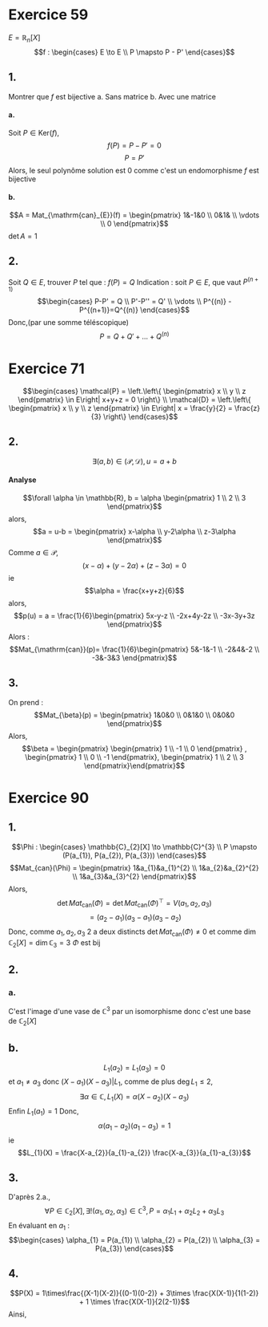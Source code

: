 # Exercice 59
$E = \mathbb{R}_{n}[X]$
$$f : \begin{cases}
E \to E \\
P \mapsto P - P'
\end{cases}$$
## 1.
Montrer que $f$ est bijective
a. Sans matrice
b. Avec une matrice

#### a.
Soit $P \in \mathrm{Ker}(f)$, 
$$f(P) = P-P' = 0$$
$$P = P'$$
Alors, le seul polynôme solution est $0$
comme c'est un endomorphisme $f$ est bijective

#### b.
$$A = Mat_{\mathrm{can}_{E}}(f) = \begin{pmatrix}
1&-1&0 \\
0&1& \\
\vdots \\
0
\end{pmatrix}$$
$\det A = 1$

## 2.
Soit $Q \in E$, trouver $P$ tel que : $f(P) = Q$
Indication : soit $P \in E$, que vaut $P^{(n+1)}$
$$\begin{cases}
P-P' = Q \\
P'-P'' = Q' \\
\vdots \\
P^{(n)} - P^{(n+1)}=Q^{(n)}
\end{cases}$$
Donc,(par une somme téléscopique)
$$P = Q+Q'+ \dots + Q^{(n)}$$

# Exercice 71
$$\begin{cases}
\mathcal{P} = \left.\left\{ \begin{pmatrix}
x \\
y \\
z
\end{pmatrix} \in E\right| x+y+z  = 0 \right\} \\
\mathcal{D} = \left.\left\{ \begin{pmatrix}
x \\
y \\
z
\end{pmatrix} \in E\right| x = \frac{y}{2} = \frac{z}{3} \right\}
\end{cases}$$
## 2.
$$\exists (a, b) \in (\mathcal{P}, \mathcal{D}), u = a + b$$
#### Analyse
$$\forall \alpha \in \mathbb{R}, b = \alpha \begin{pmatrix}
1 \\
2 \\
3
\end{pmatrix}$$
alors, 
$$a = u-b = \begin{pmatrix}
x-\alpha \\
y-2\alpha \\
z-3\alpha
\end{pmatrix}$$
Comme $a \in \mathcal{P}$, 
$$(x-\alpha) +(y-2\alpha) + (z-3\alpha) =0$$
ie 
$$\alpha = \frac{x+y+z}{6}$$
alors, 
$$p(u) = a = \frac{1}{6}\begin{pmatrix}
5x-y-z \\
-2x+4y-2z \\
-3x-3y+3z
\end{pmatrix}$$
Alors : 
$$Mat_{\mathrm{can}}(p)= \frac{1}{6}\begin{pmatrix}
5&-1&-1 \\
-2&4&-2 \\
-3&-3&3
\end{pmatrix}$$
## 3.
On prend : 
$$Mat_{\beta}(p) = \begin{pmatrix}
1&0&0 \\
0&1&0 \\
0&0&0
\end{pmatrix}$$
Alors, 
$$\beta = \begin{pmatrix}
\begin{pmatrix}
1 \\
-1 \\
0
\end{pmatrix}
, \begin{pmatrix}
1 \\
0 \\
-1
\end{pmatrix}, \begin{pmatrix}
1 \\
2 \\
3
\end{pmatrix}\end{pmatrix}$$

# Exercice 90
## 1.
$$\Phi : \begin{cases}
\mathbb{C}_{2}[X] \to \mathbb{C}^{3} \\
P \mapsto (P(a_{1}), P(a_{2}), P(a_{3}))
\end{cases}$$
$$Mat_{can}(\Phi) = \begin{pmatrix}
1&a_{1}&a_{1}^{2} \\
1&a_{2}&a_{2}^{2} \\
1&a_{3}&a_{3}^{2}
\end{pmatrix}$$
Alors, 
$$\det Mat_{\mathrm{can}}(\Phi) = \det Mat_{\mathrm{can}}(\Phi)^{\top} = V(a_{1}, a_{2}, a_{3}) $$
$$= (a_{2}-a_{1})(a_{3}-a_{1})(a_{3}-a_{2})$$
Donc, comme $a_{1}, a_{2}, a_{3}$ 2 a deux distincts $\det Mat_{\mathrm{can}}(\Phi) \neq 0$
et comme $\dim \mathbb{C}_{2}[X] = \dim \mathbb{C}_{3} = 3$
$\Phi$ est bij

## 2.
### a.
C'est l'image d'une vase de $\mathbb{C}^{3}$ par un isomorphisme donc c'est une base de $\mathbb{C}_{2}[X]$

## b.
$$L_{1}(a_{2}) = L_{1}(a_{3}) = 0$$
et $a_{1} \neq a_{3}$ donc $(X-a_{1})(X-a_{3}) | L_{1}$, comme de plus $\deg L_{1} \leq 2$, 
$$\exists \alpha \in \mathbb{C}, L_{1}(X) = \alpha(X-a_{2})(X-a_{3})$$
Enfin $L_{1}(a_{1}) = 1$
Donc,
$$\alpha(a_{1}-a_{2})(a_{1}-a_{3}) = 1$$
ie
$$L_{1}(X) = \frac{X-a_{2}}{a_{1}-a_{2}} \frac{X-a_{3}}{a_{1}-a_{3}}$$

## 3.
D'après 2.a.,
$$\forall P \in \mathbb{C}_{2}[X], \exists ! (\alpha_{1}, \alpha_{2}, \alpha_{3}) \in \mathbb{C}^{3}, P = \alpha_{1}L_{1}+ \alpha_{2}L_{2}+\alpha_{3}L_{3}$$
En évaluant en $a_{1}$ : 
$$\begin{cases}
\alpha_{1} = P(a_{1}) \\
\alpha_{2} = P(a_{2}) \\
\alpha_{3} = P(a_{3})
\end{cases}$$

## 4.
$$P(X) = 1\times\frac{(X-1)(X-2)}{(0-1)(0-2)} + 3\times \frac{X(X-1)}{1(1-2)} + 1 \times \frac{X(X-1)}{2(2-1)}$$
Ainsi, 
